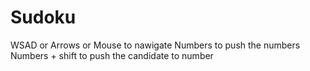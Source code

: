 # Sudoku
WSAD or Arrows or Mouse to nawigate
Numbers to push the numbers
Numbers + shift to push the candidate to number
